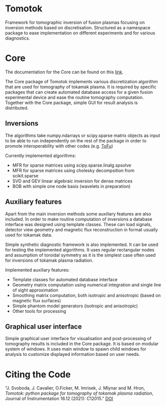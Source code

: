 # Tomotok
Framework for tomographic inversion of fusion plasmas focusing on inversion methods based on discretisation. Structured as a namespace package to ease implementation on different experiments and for various diagnostics.

# Core
The documentation for the Core can be found on this [link](https://tomotok.github.io/documentation/).

The Core package of Tomotok implements various discretization algorithm that are used for tomography of tokamak plasma. 
It is required by specific packages that can create automated database access for a given fusion experimental device and ease the routine tomography computation. 
Together with the Core package, simple GUI for result analysis is distributed.

## Inversions
The algorithms take numpy.ndarrays or scipy.sparse matrix objects as input to be able to run independently on the rest of the package in order to promote interoperability with other codes (e.g. [ToFu](https://tofuproject.github.io/tofu/))

Currently implemented algorithms:
 - MFR for sparse matrices using scipy.sparse.linalg.spsolve
 - MFR for sparse matrices using cholesky decompsition from scikit.sparse
 - SVD and GEV linear algebraic inversion for dense matrices
 - BOB with simple one node basis (wavelets in preparation)

## Auxiliary features

Apart from the main inversion methods some auxiliary features are also included.
In order to make routine computation of inversions a database interface was designed using template classes. These can load signals, detector view geometry and magnetic flux reconstruction in format usually used for tokamak data.

Simple synthetic diagnostic framework is also implemented. It can be used for testing the implemented algorithms. It uses regular rectangular nodes and assumption of toroidal symmetry as it is the simplest case often used for inversions of tokamak plasma radiation.

Implemented auxiliary features:
 - Template classes for automated database interface
 - Geometry matrix computation using numerical integration and single line of sight approximation
 - Smoothing matrix computation, both isotropic and anisotropic (based on magnetic flux surfaces)
 - Simple phantom model generators (isotropic and anisotropic)
 - Other tools for processing 

## Graphical user interface

Simple graphical user interface for visualisation and post-processing of tomography results is included in the Core package. It is based on modular system of windows. It uses main window to spawn child windows for analysis to customize displayed information based on user needs. 

# Citing the Code

"J. Svoboda, J. Cavalier, O.Ficker, M. Imrisek, J. Mlynar and M. Hron, *Tomotok: python package for tomography of tokamak plasma radiation*, Journal of Instrumentation 16.12 (2021): C12015."
[DOI](https://doi.org/10.1088/1748-0221/16/12/c12015)
